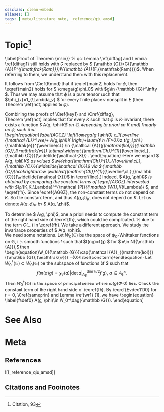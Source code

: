 ```yaml
---
cssclass: clean-embeds
aliases: []
tags: [_meta/literature_note, _reference/qiu_amsd]
---
```

# Topic[^1]
 

 


 



   \label{Proof of Theorem {main}}
  % qcl  Lemma \ref{diffag} and Lemma \ref{diffag1}    still holds with $G$ replaced by $ {\mathbb {G}}=G({\mathbb {A}}_F^{{\mathfrak{Ram}}})P({\mathbb {A}}_{F,{\mathfrak{Ram}}})$. When referring to them,  we understand them with this replacement. 
 


                     
It follows from \Cref{Kmod} that if \eqref{main2} holds for $\phi$, then  \eqref{main2} holds for  $ \omega(g)\phi_0$ with $g\in {\mathbb {G}}^\infty $.   Thus  we may   assume that   $\phi$  is a  pure tensor such that         
$\phi_{v}=1_{\Lambda_v} $            for every finite place $v$ nonsplit in $E$  (then   Theorem \ref{nct} applies to $\phi$). 
 
 Combining 
     the   proofs of \Cref{key1} and \Cref{diffag},   
   Theorem \ref{nct}  implies that for every $K$ such that $\phi$ is $K$-invariant, there exists 
 a function  $ A(g, \phi)_K$ on ${\mathbb {G}}$, depending  (a priori on $K$ and) linearly on $\phi$, such that  
    \begin{equation}\label{AGGZ} \left(\omega(g )\phi(0)  c_1(\overline {\mathcal {L}}^\vee)+ A(g,\phi)_K \right)+\sum_{t\in {F>0}}z_t(g ,\phi )_{\mathfrak{e}}^{\overline\cL}  \in  {\mathcal {A}}_{{\mathrm{hol}}}({\mathbb {G}},{\mathfrak{w}})   \otimes\widehat {\mathrm{Ch}}^{1}_{{\overline\cL},{\mathbb {C}}}(\widetilde{\mathcal {X}})  .   \end{equation} (Here we regard $ A(g, \phi)_K$ as valued $\widehat{\mathrm{Ch}}^{1}_{{\overline\cL},{\mathbb {C}}}(\widetilde{\mathcal {X}})$ via  $ {\mathbb {C}}\hookrightarrow \widehat{\mathrm{Ch}}^{1}_{{\overline\cL},{\mathbb {C}}}(\widetilde{\mathcal {X}})$  in  \eqref{line}.) 
    Indeed,  $ A(g, \phi)_K$  is   obtained by comparing the constant terms of  \eqref{AGGZ} intersected with $\pi_{K,K_\Lambda}^*{\mathcal {P}}_{{\mathbb {W}},K_{\Lambda}} $, and \eqref{fh}.
     Since \eqref{AGGZ}, the non-constant terms do  not depend on $K$. So the constant term, and thus $A(g,\phi)_K$, does not depend on $K$. 
Let us denote $A(g,\phi)_K$ by $ A(g, \phi)$. 


To determine $ A(g, \phi)$, one a priori needs to compute the constant term of the right hand side of  \eqref{fh},
which could be complicated. % due to the term $C(\dots)$  in  \eqref{fh}. 
We take a different approach. 
       We study the invariance properties of $ A(g, \phi)$.  
       We need some notations.
     Let $W_0({\mathbb {G}})$ be the space of $\psi_0$-Whittaker functions on ${\mathbb {G}}$, i.e.   smooth functions  $f$ such that
 $f(ng)=f(g)
 $ for $ n\in N({\mathbb {A}}),$ then   
 \begin{equation}W_0({\mathbb {G}})\cap{\mathcal {A}}_{{\mathrm{hol}}}({\mathbb {G}},{\mathfrak{w}}) =\{0\}\label{constterm}\end{equation}
Let $W_0^\dag({\mathbb {G}})\subset W_0({\mathbb {G}})$ be the subspace of functions
$f $  such that $$f(m(a) g   )= \chi_{{\mathbb {V}}} (a)|\det a|_{ {\mathbb {A}}_E}^{\dim {\mathbb {V}}/2} f(g),\  a\in {\mathbb {A}}_E^\times.$$
 Then $W_0^\dag({\mathbb {G}})$ is the space of principal series where $\omega(g)\Phi(0)$ lies. 
Check the constant term of the right hand side of  \eqref{fh}.
By \eqref{Evdec1100} for $t=0$, \Cref{sameprin}
 and Lemma \ref{wr1} (1), we have 
\begin{equation} \label{fadef0}
A(g, \phi)\in  W_0^\dag({\mathbb {G}}).
\end{equation}   



# See Also

# Meta
## References
![[_reference_qiu_amsd]]


## Citations and Footnotes
[^1]: Citation, 93
